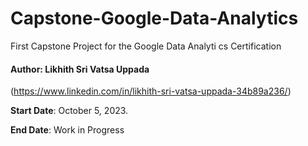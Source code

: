 # Capstone-Google-Data-Analytics
First Capstone Project for the Google Data Analyti cs Certification 

#### **Author**: Likhith Sri Vatsa Uppada  
(https://www.linkedin.com/in/likhith-sri-vatsa-uppada-34b89a236/)

**Start Date**: October 5, 2023.

**End Date**: Work in Progress



